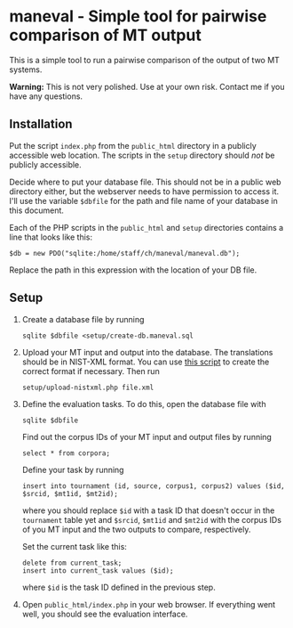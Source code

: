 # maneval - Simple tool for pairwise comparison of MT output

This is a simple tool to run a pairwise comparison of the output of two MT systems.

**Warning:** This is not very polished. Use at your own risk. Contact me if you
have any questions.

## Installation

Put the script `index.php` from the `public_html` directory in a publicly
accessible web location. The scripts in the `setup` directory should _not_
be publicly accessible.

Decide where to put your database file. This should not be in a public web directory
either, but the webserver needs to have permission to access it. I'll use the
variable `$dbfile` for the path and file name of your database in this document.

Each of the PHP scripts in the `public_html` and `setup` directories contains a line
that looks like this:
```
$db = new PDO("sqlite:/home/staff/ch/maneval/maneval.db");
```
Replace the path in this expression with the location of your DB file.

## Setup

1. Create a database file by running
   ```
   sqlite $dbfile <setup/create-db.maneval.sql
   ```

2. Upload your MT input and output into the database. The translations
   should be in NIST-XML format. You can use
   [this script](https://github.com/chardmeier/docent/blob/master/scripts/txt2mteval.pl)
   to create the correct format if necessary. Then run
   ```
   setup/upload-nistxml.php file.xml
   ```

3. Define the evaluation tasks. To do this, open the database file with
   ```
   sqlite $dbfile
   ```
   Find out the corpus IDs of your MT input and output files by running
   ```
   select * from corpora;
   ```
   Define your task by running
   ```
   insert into tournament (id, source, corpus1, corpus2) values ($id, $srcid, $mt1id, $mt2id);
   ```
   where you should replace `$id` with a task ID that doesn't occur in the `tournament`
   table yet and `$srcid`, `$mt1id` and `$mt2id` with the corpus IDs of you MT input
   and the two outputs to compare, respectively.

   Set the current task like this:
   ```
   delete from current_task;
   insert into current_task values ($id);
   ```
   where `$id` is the task ID defined in the previous step.

4. Open `public_html/index.php` in your web browser. If everything went well, you
   should see the evaluation interface.

